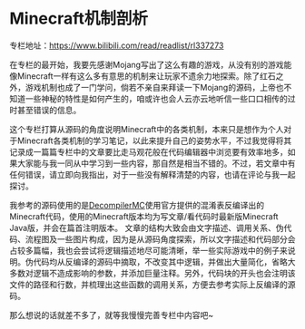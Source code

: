 # Minecraft机制剖析

专栏地址：https://www.bilibili.com/read/readlist/rl337273

在专栏的最开始，我要先感谢Mojang写出了这么有趣的游戏，从没有别的游戏能像Minecraft一样有这么多有意思的机制来让玩家不遗余力地探索。除了红石之外，游戏机制也成了一门学问，倘若不亲自来拜读一下Mojang的源码，上帝也不知道一些神秘的特性是如何产生的，咱或许也会人云亦云地听信一些口口相传的过时甚至错误的信息。

这个专栏打算从源码的角度说明Minecraft中的各类机制，本来只是想作为个人对于Minecraft各类机制的学习笔记，以此来提升自己的姿势水平，不过我觉得将其记录成一篇篇专栏中的文章要比走马观花般在代码编辑器中浏览要有效率地多，如果大家能与我一同从中学习到一些内容，那自然是相当不错的。不过，若文章中有任何错误，请立即向我指出，对于一些没有解释清楚的内容，也请在评论与我一起探讨。

我参考的源码使用的是[DecompilerMC](https://github.com/hube12/DecompilerMC)使用官方提供的混淆表反编译出的Minecraft代码，使用的Minecraft版本均为写文章/看代码时最新版Minecraft Java版，并会在篇首注明版本。 文章的结构大致会由文字描述、调用关系、伪代码、流程图及一些图片构成，因为是从源码角度探索，所以文字描述和代码部分会占较多篇幅，我也会尝试将逻辑描述地尽可能清晰，举一些实际游戏中的例子来说明。伪代码均从反编译的源码中摘取，不改变其中逻辑，并做出大量简化，省略大多数对逻辑不造成影响的参数，并添加巨量注释。另外，代码块的开头也会注明该文件的路径和行数，并梳理出这些函数的调用关系，方便去参考实际上反编译的源码。

那么想说的话就差不多了，就等我慢慢完善专栏中内容吧~
